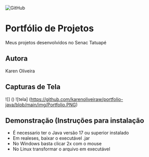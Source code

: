 ![GitHub](https://img.shields.io/github/license/karenoliveiraw/portfolio-java?style=for-the-badge)
# Portfólio de Projetos
Meus projetos desenvolvidos no Senac Tatuapé 
## Autora
Karen Oliveira
## Capturas de Tela
![] ()
![tela] (https://github.com/karenoliveiraw/portfolio-java/blob/main/img/Portfolio.PNG)
## Demonstração (Instruções para instalação
-  É necessario ter o Java versão 17 ou superior instalado
-  Em realeses, baixar o executável .jar 
-  No Windows basta clicar 2x com o mouse
-  No Linux transformar o arquivo em executável 
